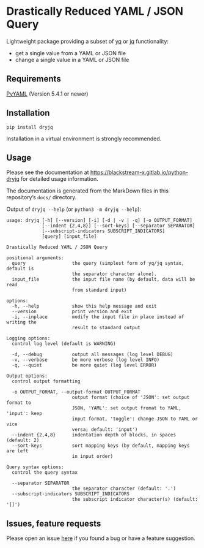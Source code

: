 # Drastically Reduced YAML / JSON Query

Lightweight package providing a subset of
[yq](https://mikefarah.gitbook.io/yq/) or
[jq](https://stedolan.github.io/jq/) functionality:

-   get a single value from a YAML or JSON file
-   change a single value in a YAML or JSON file


## Requirements

[PyYAML](https://pypi.org/project/PyYAML/) (Version 5.4.1 or newer)

## Installation

```
pip install dryjq
```

Installation in a virtual environment is strongly recommended.


## Usage

Please see the documentation at <https://blackstream-x.gitlab.io/python-dryjq>
for detailed usage information.

The documentation is generated from the MarkDown files
in this repository’s `docs/` directory.

Output of `dryjq --help` (or `python3 -m dryjq --help`):

```
usage: dryjq [-h] [--version] [-i] [-d | -v | -q] [-o OUTPUT_FORMAT]
             [--indent {2,4,8}] [--sort-keys] [--separator SEPARATOR]
             [--subscript-indicators SUBSCRIPT_INDICATORS]
             [query] [input_file]

Drastically Reduced YAML / JSON Query

positional arguments:
  query                 the query (simplest form of yq/jq syntax, default is
                        the separator character alone).
  input_file            the input file name (by default, data will be read
                        from standard input)

options:
  -h, --help            show this help message and exit
  --version             print version and exit
  -i, --inplace         modify the input file in place instead of writing the
                        result to standard output

Logging options:
  control log level (default is WARNING)

  -d, --debug           output all messages (log level DEBUG)
  -v, --verbose         be more verbose (log level INFO)
  -q, --quiet           be more quiet (log level ERROR)

Output options:
  control output formatting

  -o OUTPUT_FORMAT, --output-format OUTPUT_FORMAT
                        output format (choice of 'JSON': set output format to
                        JSON, 'YAML': set output fromat to YAML, 'input': keep
                        input format, 'toggle': change JSON to YAML or vice
                        versa; default: 'input')
  --indent {2,4,8}      indentation depth of blocks, in spaces (default: 2)
  --sort-keys           sort mapping keys (by default, mapping keys are left
                        in input order)

Query syntax options:
  control the query syntax

  --separator SEPARATOR
                        the separator character (default: '.')
  --subscript-indicators SUBSCRIPT_INDICATORS
                        the subscript indicator character(s) (default: '[]')
```

## Issues, feature requests

Please open an issue [here](https://gitlab.com/blackstream-x/python-dryjq/-/issues)
if you found a bug or have a feature suggestion.

